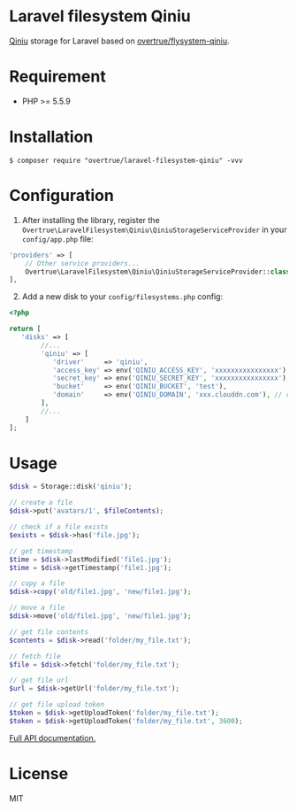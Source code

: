 # Laravel filesystem Qiniu 

[Qiniu](http://www.qiniu.com/) storage for Laravel based on [overtrue/flysystem-qiniu](https://github.com/overtrue/flysystem-qiniu).

# Requirement

- PHP >= 5.5.9

# Installation

```shell
$ composer require "overtrue/laravel-filesystem-qiniu" -vvv
```

# Configuration

1. After installing the library, register the `Overtrue\LaravelFilesystem\Qiniu\QiniuStorageServiceProvider` in your `config/app.php` file:

  ```php
  'providers' => [
      // Other service providers...
      Overtrue\LaravelFilesystem\Qiniu\QiniuStorageServiceProvider::class,
  ],
  ```

2. Add a new disk to your `config/filesystems.php` config:
 ```php
 <?php

 return [
    'disks' => [
         //...
         'qiniu' => [
            'driver'     => 'qiniu',
            'access_key' => env('QINIU_ACCESS_KEY', 'xxxxxxxxxxxxxxxx'),
            'secret_key' => env('QINIU_SECRET_KEY', 'xxxxxxxxxxxxxxxx'),
            'bucket'     => env('QINIU_BUCKET', 'test'),
            'domain'     => env('QINIU_DOMAIN', 'xxx.clouddn.com'), // or host: https://xxxx.clouddn.com
         ],
         //...
     ]
 ];
 ```

# Usage

```php
$disk = Storage::disk('qiniu');

// create a file
$disk->put('avatars/1', $fileContents);

// check if a file exists
$exists = $disk->has('file.jpg');

// get timestamp
$time = $disk->lastModified('file1.jpg');
$time = $disk->getTimestamp('file1.jpg');

// copy a file
$disk->copy('old/file1.jpg', 'new/file1.jpg');

// move a file
$disk->move('old/file1.jpg', 'new/file1.jpg');

// get file contents
$contents = $disk->read('folder/my_file.txt');

// fetch file 
$file = $disk->fetch('folder/my_file.txt');

// get file url
$url = $disk->getUrl('folder/my_file.txt');

// get file upload token
$token = $disk->getUploadToken('folder/my_file.txt');
$token = $disk->getUploadToken('folder/my_file.txt', 3600);
```

[Full API documentation.](http://flysystem.thephpleague.com/api/)

# License

MIT
